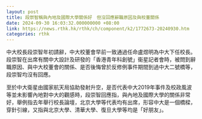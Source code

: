 ```yaml
---
layout: post
title: 段崇智稱與內地及國際大學關係好　但沒回應辭職原因及與校董關係
date: 2024-09-30 16:03:32.000000000 +08:00
link: https://news.rthk.hk/rthk/ch/component/k2/1772673-20240930.htm
categories: rthk
---
```


中大校長段崇智年初請辭，中大校董會早前一致通過任命盧煜明為中大下任校長。段崇智在出席有關中大設計及研發的「香港青年科創號」衞星記者會時，被問到辭職原因、與中大校董會的關係、是否後悔曾於反修例事件期間到過中大二號橋等，段崇智均沒有回應。

至於中大衛星由國家航天局協助發射升空，是否代表中大2019年事件及校政風波等並未影響內地對中大的觀感時，段崇智回應指，與內地及國際大學的關係非常好，舉例指去年舉行校長論壇，北京大學等代表均有出席，形容中大是一個橋樑，穿針引線，又指與北京大學、清華大學、復旦大學等均是「好朋友」。
